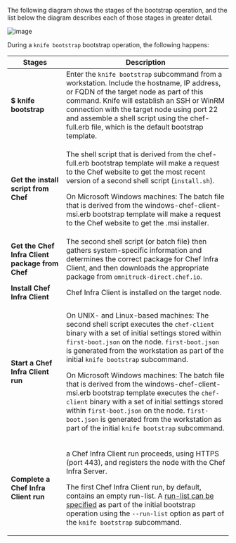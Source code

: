 The following diagram shows the stages of the bootstrap operation, and
the list below the diagram describes each of those stages in greater
detail.

![image](/images/chef_bootstrap.png)

During a `knife bootstrap` bootstrap operation, the following happens:

<table>
<colgroup>
<col style="width: 25%" />
<col style="width: 75%" />
</colgroup>
<thead>
<tr class="header">
<th>Stages</th>
<th>Description</th>
</tr>
</thead>
<tbody>
<tr class="odd">
<td><strong>$ knife bootstrap</strong></td>
<td>Enter the <code>knife bootstrap</code> subcommand from a workstation. Include the hostname, IP address, or FQDN of the target node as part of this command. Knife will establish an SSH or WinRM connection with the target node using port 22 and assemble a shell script using the chef-full.erb file, which is the default bootstrap template.</td>
</tr>
<tr class="even">
<td><p><strong>Get the install script from Chef</strong></p></td>
<td><p>The shell script that is derived from the chef-full.erb bootstrap template will make a request to the Chef website to get the most recent version of a second shell script (<code>install.sh</code>).</p>
<p>On Microsoft Windows machines: The batch file that is derived from the windows-chef-client-msi.erb bootstrap template will make a request to the Chef website to get the .msi installer.</p></td>
</tr>
<tr class="odd">
<td><strong>Get the Chef Infra Client package from Chef</strong></td>
<td>The second shell script (or batch file) then gathers system-specific information and determines the correct package for Chef Infra Client, and then downloads the appropriate package from <code>omnitruck-direct.chef.io</code>.</td>
</tr>
<tr class="even">
<td><strong>Install Chef Infra Client</strong></td>
<td>Chef Infra Client is installed on the target node.</td>
</tr>
<tr class="odd">
<td><p><strong>Start a Chef Infra Client run</strong></p></td>
<td><p>On UNIX- and Linux-based machines: The second shell script executes the <code>chef-client</code> binary with a set of initial settings stored within <code>first-boot.json</code> on the node. <code>first-boot.json</code> is generated from the workstation as part of the initial <code>knife bootstrap</code> subcommand.</p>
<p>On Microsoft Windows machines: The batch file that is derived from the windows-chef-client-msi.erb bootstrap template executes the <code>chef-client</code> binary with a set of initial settings stored within <code>first-boot.json</code> on the node. <code>first-boot.json</code> is generated from the workstation as part of the initial <code>knife bootstrap</code> subcommand.</p></td>
</tr>
<tr class="even">
<td><p><strong>Complete a Chef Infra Client run</strong></p></td>
<td><p>a Chef Infra Client run proceeds, using HTTPS (port 443), and registers the node with the Chef Infra Server.</p>
<p>The first Chef Infra Client run, by default, contains an empty run-list. A <a href="/knife_bootstrap/">run-list can be specified</a> as part of the initial bootstrap operation using the <code>--run-list</code> option as part of the <code>knife bootstrap</code> subcommand.</p></td>
</tr>
</tbody>
</table>